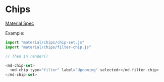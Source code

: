 # Chips

[Material Spec](https://m3.material.io/components/chips/overview)

Example:

```js
import "material/chips/chip-set.js"
import "material/chips/filter-chip.js"

// Then in render()

<md-chip-set>
  <md-chip type="filter" label="Upcoming" selected></md-filter-chip>
</md-chip-set>
```

